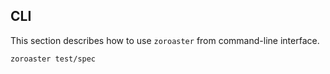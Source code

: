 
## CLI

This section describes how to use `zoroaster` from command-line interface.

```sh
zoroaster test/spec
```
